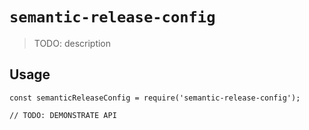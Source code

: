 # `semantic-release-config`

> TODO: description

## Usage

```
const semanticReleaseConfig = require('semantic-release-config');

// TODO: DEMONSTRATE API
```
